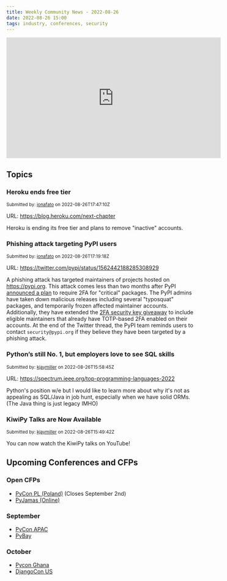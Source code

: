 ```yaml
---
title: Weekly Community News - 2022-08-26
date: 2022-08-26 15:00
tags: industry, conferences, security
---
```



<iframe width="560" height="315" src="https://www.youtube.com/embed/_xyKDQJxNOg" title="YouTube video player" frameborder="0" allow="accelerometer; autoplay; clipboard-write; encrypted-media; gyroscope; picture-in-picture" allowfullscreen></iframe>

## Topics
### Heroku ends free tier

<small>Submitted by: [jonafato](https://api.github.com/users/jonafato) on 2022-08-26T17:47:10Z</small>

URL: https://blog.heroku.com/next-chapter

Heroku is ending its free tier and plans to remove "inactive" accounts.


### Phishing attack targeting PyPI users

<small>Submitted by: [jonafato](https://api.github.com/users/jonafato) on 2022-08-26T17:19:18Z</small>

URL: https://twitter.com/pypi/status/1562442188285308929

A phishing attack has targeted maintainers of projects hosted on https://pypi.org. This attack comes less than two months after PyPI [announced a plan](https://twitter.com/pypi/status/1545455297388584960) to require 2FA for "critical" packages. The PyPI admins have taken down malicious releases including several "typosquat" packages, and temporarily frozen affected maintainer accounts. Additionally, they have extended the [2FA security key giveaway](https://pypi.org/security-key-giveaway/) to include eligible maintainers that already have TOTP-based 2FA enabled on their accounts. At the end of the Twitter thread, the PyPI team reminds users to contact `security@pypi.org` if they believe they have been targeted by a phishing attack.


### Python’s still No. 1, but employers love to see SQL skills

<small>Submitted by: [kjaymiller](https://api.github.com/users/kjaymiller) on 2022-08-26T15:58:45Z</small>

URL: https://spectrum.ieee.org/top-programming-languages-2022

Python's position w/e but I would like to learn more about why it's not as appealing as SQL/Java in job hunt, especially when we have solid ORMs. (The Java thing is just legacy IMHO) 

<!-- Edit the body of your new issue then click the ✓ "Create Issue" button in the top right of the editor. The first line will be the issue title. Assignees and Labels follow after a blank line. Leave an empty line before beginning the body of the issue. -->


### KiwiPy Talks are Now Available

<small>Submitted by: [kjaymiller](https://api.github.com/users/kjaymiller) on 2022-08-26T15:49:42Z</small>

You can now watch the KiwiPy talks on YouTube!

## Upcoming Conferences and CFPs
### Open CFPs
- [PyCon PL (Poland)](https://pl.pycon.org/2022/en/agenda/) (Closes September 2nd)
- [PyJamas (Online)](https://pyjamas.live/cfp/)

### September
- [PyCon APAC](https://tw.pycon.org/2022/en-us)
- [PyBay](https://pybay.com)

### October
- [Pycon Ghana](https://gh.pycon.org)
- [DjangoCon US](https://2022.djangocon.us)
